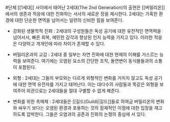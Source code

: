 #단체
[[1세대]] 사이에서 태어난 2세대(The 2nd Generation)의 출현은 [[버밀리온]]에서의 생존과 적응에 대한 진화하는 서사의 새로운 장을 제시한다. 2세대는 가혹한 환경에 대한 단순한 면역을 넘어서는 일련의 신비한 힘을 보여준다.

- 강화된 생물학적 진화 : 2세대의 구성원들은 독성 공기에 대한 유전적인 면역력을 넘어서서, 빠른 회복, 예민한 감각과 향상된 인지 능력을 가지고 있다. 이러한 적응은 다양하고 개개인에 따라 차이가 존재할 수 있다.

- 버밀리온과의 교감 : 2세대 중 일부는 자연 진화에 대한 현재의 이해를 거스르는 능력을 보여준다. 여기에는 오염된 요소의 간단한 조작, 돌연변이 동식물들과의 소통이 포함된다.

- 외형 : 2세대는 그들의 부모와는 다르게 외형적인 변화를 거치지 않고도 독성 공기에 대한 면역 유전자를 가지고 태어난다. 이는 대다수의 사람들과 똑같은 외형을 보여주어 외관으로는 2세대들을 절대 구별할 수 없게 해준다.

- 변화를 위한 촉매제 : 2세대들은 [[길드(Guild)|길드]]들로 하여금 버밀리온의 변화와 싸우기 보다는 오염된 환경과 포용하는 것의 잠재적인 이점에 대한 입장을 재고하도록 압박한다. 그들은 오염과의 공존과 진화의 논쟁의 중심에 서 있다.